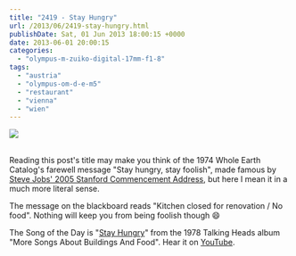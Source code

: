 ```yaml
---
title: "2419 - Stay Hungry"
url: /2013/06/2419-stay-hungry.html
publishDate: Sat, 01 Jun 2013 18:00:15 +0000
date: 2013-06-01 20:00:15
categories: 
  - "olympus-m-zuiko-digital-17mm-f1-8"
tags: 
  - "austria"
  - "olympus-om-d-e-m5"
  - "restaurant"
  - "vienna"
  - "wien"
---
```

<div class="container">
<div class="center"><a target="_blank" href="https://d25zfm9zpd7gm5.cloudfront.net/1200x1200/2013/20130528_180856_lr.jpg"><img src="https://d25zfm9zpd7gm5.cloudfront.net/0600x0600/2013/20130528_180856_lr.jpg" /></a></div>
</div>
<br />

Reading this post's title may make you think of the 1974 Whole Earth Catalog's farewell message "Stay hungry, stay foolish", made famous by <a href="http://www.youtube.com/watch?v=UF8uR6Z6KLc" target="_blank">Steve Jobs' 2005 Stanford Commencement Address</a>, but here I mean it in a much more literal sense.

 The message on the blackboard reads "Kitchen closed for renovation / No food". Nothing will keep you from being foolish though 😄

The Song of the Day is "<a href="http://www.lyricsmode.com/lyrics/t/talking_heads/stay_hungry.html" target="_blank">Stay Hungry</a>" from the 1978 Talking Heads album "More Songs About Buildings And Food". Hear it on <a href="http://www.youtube.com/watch?v=x_o_2P6TYAk" target="_blank">YouTube</a>.

